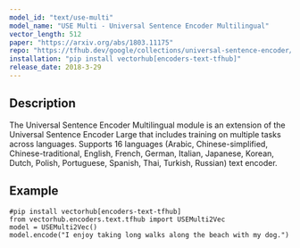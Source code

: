 ```yaml
---
model_id: "text/use-multi"
model_name: "USE Multi - Universal Sentence Encoder Multilingual"
vector_length: 512
paper: "https://arxiv.org/abs/1803.11175" 
repo: "https://tfhub.dev/google/collections/universal-sentence-encoder/1"
installation: "pip install vectorhub[encoders-text-tfhub]"
release_date: 2018-3-29
---
```


## Description

The Universal Sentence Encoder Multilingual module is an extension of the Universal Sentence Encoder Large that includes training on multiple tasks across languages. Supports 16 languages (Arabic, Chinese-simplified, Chinese-traditional, English, French, German, Italian, Japanese, Korean, Dutch, Polish, Portuguese, Spanish, Thai, Turkish, Russian) text encoder.

## Example

```
#pip install vectorhub[encoders-text-tfhub]
from vectorhub.encoders.text.tfhub import USEMulti2Vec
model = USEMulti2Vec()
model.encode("I enjoy taking long walks along the beach with my dog.")
```
